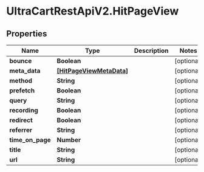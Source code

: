 # UltraCartRestApiV2.HitPageView

## Properties

Name | Type | Description | Notes
------------ | ------------- | ------------- | -------------
**bounce** | **Boolean** |  | [optional] 
**meta_data** | [**[HitPageViewMetaData]**](HitPageViewMetaData.md) |  | [optional] 
**method** | **String** |  | [optional] 
**prefetch** | **Boolean** |  | [optional] 
**query** | **String** |  | [optional] 
**recording** | **Boolean** |  | [optional] 
**redirect** | **Boolean** |  | [optional] 
**referrer** | **String** |  | [optional] 
**time_on_page** | **Number** |  | [optional] 
**title** | **String** |  | [optional] 
**url** | **String** |  | [optional] 


